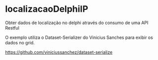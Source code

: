# localizacaoDelphiIP
Obter dados de localização no delphi através do consumo de uma API Restful

O exemplo utiliza o Dataset-Serializer do Vinicius Sanches para exibir os dados no grid.

https://github.com/viniciussanchez/dataset-serialize


